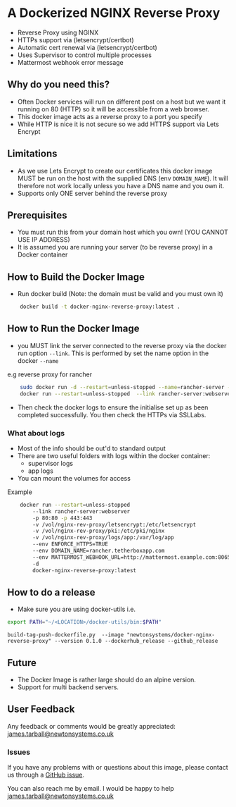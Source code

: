 # A Dockerized NGINX Reverse Proxy

- Reverse Proxy using NGINX
- HTTPs support via (letsencrypt/certbot)
- Automatic cert renewal via (letsencrypt/certbot)
- Uses Supervisor to control multiple processes
- Mattermost webhook error message


## Why do you need this?
- Often Docker services will run on different post on a host but we want it
 running on 80 (HTTP) so it will be accessible from a web browser.
- This docker image acts as a reverse proxy to a port you specify
- While HTTP is nice it is not secure so we add HTTPS support via Lets Encrypt


## Limitations
- As we use Lets Encrypt to create our certificates this docker image MUST be
 run on the host with the supplied DNS (env `DOMAIN_NAME`). It will therefore not
 work locally unless you have a DNS name and you own it.
- Supports only ONE server behind the reverse proxy


## Prerequisites 
- You must run this from your domain host which you own! (YOU CANNOT USE IP ADDRESS)
- It is assumed you are running your server (to be reverse proxy) in a Docker container


## How to Build the Docker Image
- Run docker build (Note: the domain must be valid and you must own it)

```bash
	docker build -t docker-nginx-reverse-proxy:latest .
```


## How to Run the Docker Image
- you MUST link the server connected to the reverse proxy via the docker run option
 `--link`. This is performed by set the name option in the docker  `--name`

e.g reverse proxy for rancher
```bash
	sudo docker run -d --restart=unless-stopped --name=rancher-server -v /vol/mysql:/var/lib/mysql -p 8080:8080 rancher/server
	docker run --restart=unless-stopped  --link rancher-server:webserver -p 80:80 -p 443:443 --env ENFORCE_HTTPS=TRUE --env DOMAIN_NAME=rancher.tetherboxapp.com --env MATTERMOST_WEBHOOK_URL=http://mattermost.example.com:8065/hooks/aj8agnqi6fbhjm165u8297th3a -d  docker-nginx-reverse-proxy:latest
```

- Then check the docker logs to ensure the initialise set up as been completed successfully. You then check the HTTPs via SSLLabs.

### What about logs
- Most of the info should be out'd to standard output
- There are two useful folders with logs within the docker container:
	- supervisor logs
	- app logs
- You can mount the volumes for access

Example
```bash
	docker run --restart=unless-stopped 
		--link rancher-server:webserver 
		-p 80:80 -p 443:443 
		-v /vol/nginx-rev-proxy/letsencrypt:/etc/letsencrypt 
		-v /vol/nginx-rev-proxy/pki:/etc/pki/nginx 
		-v /vol/nginx-rev-proxy/logs/app:/var/log/app
		--env ENFORCE_HTTPS=TRUE 
		--env DOMAIN_NAME=rancher.tetherboxapp.com 
		--env MATTERMOST_WEBHOOK_URL=http://mattermost.example.com:8065/hooks/aj8agnqi6fbhjm165u8297th3a 
		-d 
		docker-nginx-reverse-proxy:latest
```

## How to do a release
- Make sure you are using docker-utils 
i.e.

```bash
export PATH="~/<LOCATION>/docker-utils/bin:$PATH"
```

```
build-tag-push-dockerfile.py  --image "newtonsystems/docker-nginx-reverse-proxy" --version 0.1.0 --dockerhub_release --github_release
```

## Future

- The Docker Image is rather large should do an alpine version.
- Support for multi backend servers. 

## User Feedback

Any feedback or comments  would be greatly appreciated: <james.tarball@newtonsystems.co.uk>


### Issues

If you have any problems with or questions about this image, please contact us through a [GitHub issue](https://github.com/newtonsystems/docker-nginx-reverse-proxy/issues).

You can also reach me by email. I would be happy to help  <james.tarball@newtonsystems.co.uk>








